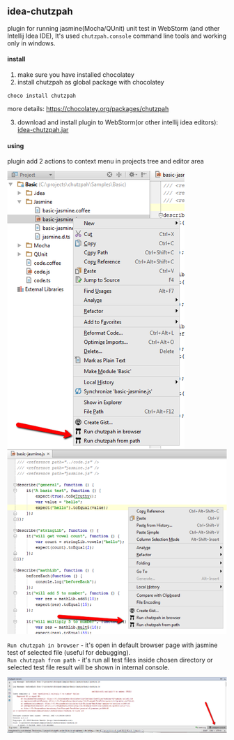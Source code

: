 ## idea-chutzpah
plugin for running jasmine(Mocha/QUnit) unit test in WebStorm (and other Intellij Idea IDE), It's used `chutzpah.console` command line tools and working only in windows.

#### install

1. make sure you have installed chocolatey
2. install chutzpah as global package with chocolatey
```
choco install chutzpah
```
more details: https://chocolatey.org/packages/chutzpah <br/>

3. download and install plugin to WebStorm(or other intellij idea editors): [idea-chutzpah.jar](idea-chutzpah.jar
"plugin")


#### using

plugin add 2 actions to context menu in projects tree and editor area

![context menu](assets/context-project-tree.png)
![context menu](assets/context-editor.png)

`Run chutzpah in browser` - it's open in default browser page with jasmine test of selected file (useful for
debugging). <br/>
`Run chutzpah from path` - it's run all test files inside chosen directory or selected test file result will be shown
 in internal console.

![console](assets/console-chutzpah.png)